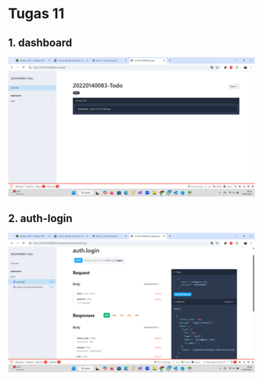 # Tugas 11

## 1. dashboard
![Alt text](screenshot/tugas11/dashboard.png)

## 2. auth-login
![Alt text](screenshot/tugas11/auth-login.png)